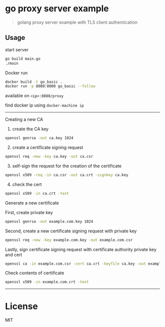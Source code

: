 # go proxy server example

> golang proxy server example with TLS client authentication

## Usage

start server

```bash
go build main.go
./main
```

Docker run

```bash
docker build -t go_basic .
docker run -p 8080:8000 go_basic --follow
```

available on `<ip>:8080/proxy`

find docker ip using `docker-machine ip`

---

Creating a new CA

1. create the CA key

```bash
openssl genrsa -out ca.key 1024
```

2. create a certificate signing request

```bash
openssl req -new -key ca.key -out ca.csr
```

3. self-sign the request for the creation of the certificate

```bash
openssl x509 -req -in ca.csr -out ca.crt -signkey ca.key
```

4. check the cert

```bash
openssl x509 -in ca.crt -text
```

Generate a new certificate

First, create private key

```bash
openssl genrsa -out example.com.key 1024
```

Second, create a new certificate signing request with private key

```bash
openssl req -new -key example.com.key -out example.com.csr
```

Lastly, sign certificate signing request with certificate authority private key and cert

```bash
openssl ca -in example.com.csr -cert ca.crt -keyfile ca.key -out example.com.crt
```

Check contents of certificate

```bash
openssl x509 -in example.com.crt -text
```

---

# License

MIT
